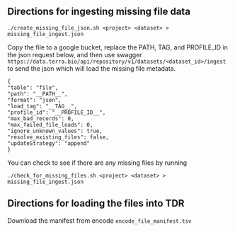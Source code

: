 
## Directions for ingesting missing file data

    ./create_missing_file_json.sh <project> <dataset> > missing_file_ingest.json

Copy the file to a google bucket, replace the PATH, TAG, and PROFILE_ID in the json request below, and then use 
swagger `https://data.terra.bio/api/repository/v1/datasets/<dataset_id>/ingest` to send the json which will load the 
missing file metadata.
    
    {
    "table": "file",
    "path": "__PATH__",
    "format": "json",
    "load_tag": "__TAG__",
    "profile_id": "__PROFILE_ID__",
    "max_bad_records": 0,
    "max_failed_file_loads": 0,
    "ignore_unknown_values": true,
    "resolve_existing_files": false,
    "updateStrategy": "append"
    }

You can check to see if there are any missing files by running 

    ./check_for_missing_files.sh <project> <dataset> > missing_file_ingest.json


## Directions for loading the files into TDR

Download the manifest from encode `encode_file_manifest.tsv`